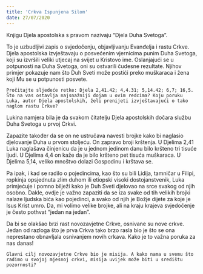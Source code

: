 ```yaml
---
title: 'Crkva Ispunjena Silom'
date: 27/07/2020
---
```


Knjigu Djela apostolska s pravom nazivaju “Djela Duha Svetoga”.

To je uzbudljivi zapis o svjedočenju, objavljivanju Evanđelja i rastu Crkve. Djela apostolska izvještavaju o posvećenim vjernicima punim Duha Svetoga, koji su izvršili veliki utjecaj na svijet u Kristovo ime. Oslanjajući se u potpunosti na Duha Svetoga, oni su ostvarili čudesne rezultate. Njihov primjer pokazuje nam što Duh Sveti može postići preko muškaraca i žena koji Mu se u potpunosti posvete.

`Pročitajte sljedeće retke: Djela 2,41.42; 4,4.31; 5,14.42; 6,7; 16,5. Što na vas ostavlja najsnažniji dojam u ovim redcima? Koju poruku Luka, autor Djela apostolskih, želi prenijeti izvještavajući o tako naglom rastu Crkve?`

Lukina namjera bila je da svakom čitatelju Djela apostolskih dočara službu Duha Svetoga u prvoj Crkvi.

Zapazite također da se on ne ustručava navesti brojke kako bi naglasio djelovanje Duha u prvom stoljeću. On zapravo broji krštenja. U Djelima 2,41 Luka naglašava činjenicu da je u jednom jedinom danu bilo kršteno tri tisuće ljudi. U Djelima 4,4 on kaže da je bilo kršteno pet tisuća muškaraca. U Djelima 5,14, veliko mnoštvo dolazi Gospodinu i krštava se.

Pa ipak, i kad se radilo o pojedincima, kao što su bili Lidija, tamničar u Filipi, ropkinja opsjednuta zlim duhom ili etiopski visoki dostojanstvenik, Luka primjećuje i pomno bilježi kako je Duh Sveti djelovao na srce svakog od njih osobno. Dakle, ovdje je važno zapaziti da se iza svake od tih velikih brojki nalaze ljudska bića kao pojedinci, a svako od njih je Božje dijete za koje je Isus Krist umro. Da, mi volimo velike brojke, ali na kraju krajeva svjedočenje je često pothvat “jedan na jedan”.

Da bi se olakšao brzi rast novozavjetne Crkve, osnivane su nove crkve. Jedan od razloga što je prva Crkva tako brzo rasla bio je što se ona neprestano obnavljala osnivanjem novih crkava. Kako je to važna poruka za nas danas!

`Glavni cilj novozavjetne Crkve bio je misija. A kako nama u svemu što radimo u svojoj mjesnoj crkvi, misija uvijek može biti u središtu pozornosti?`